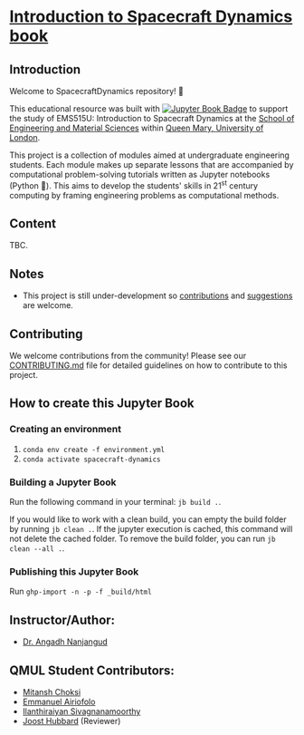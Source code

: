 # [Introduction to Spacecraft Dynamics book](http://www.angadhn.com/SpacecraftDynamics/)

## Introduction

Welcome to SpacecraftDynamics repository! 👋

This educational resource was built with 
[![Jupyter Book Badge](https://raw.githubusercontent.com/cooperrc/computational-mechanics/8789a7efef5b6178f6e4a1f05e69babdb1438fc4/images/badge.svg)](https://angadhn.github.io/ComputationalDynamics/kinematics/introduction.html)
to support the study of EMS515U: Introduction to Spacecraft Dynamics at the 
[School of Engineering and Material Sciences](https://www.sems.qmul.ac.uk/) within 
[Queen Mary, University of London](https://www.qmul.ac.uk/).

This project is a collection of modules aimed at undergraduate engineering students. Each module makes up separate lessons that are accompanied by computational problem-solving tutorials written as Jupyter notebooks (Python 🐍). This aims to develop the students' skills in 21<sup>st</sup> century computing by framing engineering problems as computational methods.

## Content

TBC.

## Notes

- This project is still under-development so 
  [contributions](https://docs.github.com/en/pull-requests/collaborating-with-pull-requests/proposing-changes-to-your-work-with-pull-requests/about-pull-requests)
  and 
  [suggestions](https://docs.github.com/en/issues/tracking-your-work-with-issues/about-issues) are welcome.

## Contributing

We welcome contributions from the community! Please see our [CONTRIBUTING.md](CONTRIBUTING.md) file for detailed guidelines on how to contribute to this project.

## How to create this Jupyter Book

### Creating an environment

1. `conda env create -f environment.yml`
2. `conda activate spacecraft-dynamics`

### Building a Jupyter Book

Run the following command in your terminal: `jb build .`.

If you would like to work with a clean build, you can empty the build folder by running `jb clean .`. If the jupyter execution is cached, this command will not delete the cached folder. To remove the build folder, you can run `jb clean --all .`.

### Publishing this Jupyter Book

Run `ghp-import -n -p -f _build/html`

## Instructor/Author:

- [Dr. Angadh Nanjangud](https://www.sems.qmul.ac.uk/staff/a.nanjangud)

## QMUL Student Contributors:
- [Mitansh Choksi](https://github.com/mitanshc)
- [Emmanuel Airiofolo](https://www.angadhn.com/SpacecraftDynamics/orbital-mechanics/Lecture12/Lecture12.html)
- [Ilanthiraiyan Sivagnanamoorthy](https://github.com/thedukeofeelam)
- [Joost Hubbard](https://github.com/Joosty) (Reviewer)
